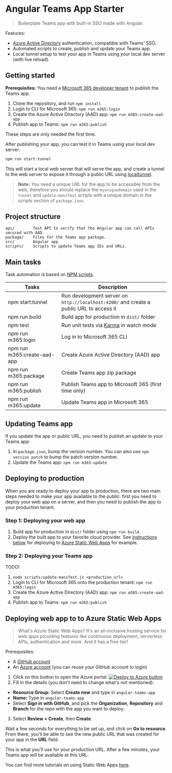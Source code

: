 # Angular Teams App Starter

> Boilerplate Teams app with built-in SSO made with Angular.

Features:
- [Azure Active Directory](https://azure.microsoft.com/services/active-directory/?WT.mc_id=javascript-0000-cxa) authentication, compatible with Teams' SSO.
- Automated scripts to create, publish and update your Teams app.
- Local tunnel setup to test your app in Teams using your local dev server (with live reload).

## Getting started 

**Prerequisites:** You need a [Microsoft 365 developer tenant](https://developer.microsoft.com/microsoft-365/dev-program?WT.mc_id=javascript-0000-cxa) to publish the Teams app.

1. Clone the repository, and run `npm install`
2. Login to CLI for Microsoft 365: `npm run m365:login`
3. Create the Azure Active Directory (AAD) app: `npm run m365:create-aad-app`
4. Publish app to Teams: `npm run m365:publish`

These steps are only needed the first time.

After publishing your app, you can test it in Teams using your local dev server:
```bash
npm run start:tunnel
```

This will start a local web server that will serve the app, and create a tunnel to the web server to expose it through a public URL using [localtunnel](https://github.com/localtunnel/localtunnel).

> **Note:** You need a unique URL for the app to be accessible from the web, therefore you should replace the `myuniquedomain` used in the `tunnel` and `update:manifest` scripts with a unique domain in the scripts section of `package.json`.

## Project structure

```
api/        Test API to verify that the Angular app can call APIs secured with AAD.
package/    Files for the Teams app package. 
src/        Angular app
scripts/    Scripts to update Teams app IDs and URLs.
```

## Main tasks

Task automation is based on [NPM scripts](https://docs.npmjs.com/misc/scripts).

Tasks                         | Description
------------------------------|---------------------------------------------------------------------------------------
npm start:tunnel              | Run development server on `http://localhost:4200/` and create a public URL to access it
npm run build                 | Build app for production in `dist/` folder
npm test                      | Run unit tests via [Karma](https://karma-runner.github.io) in watch mode
npm run m365:login            | Log in to Microsoft 365 CLI
npm run m365:create-aad-app   | Create Azure Active Directory (AAD) app
npm run m365:package          | Create Teams app zip package
npm run m365:publish          | Publish Teams app to Microsoft 365 (first time only)
npm run m365:update           | Update Teams app in Microsoft 365

## Updating Teams app

If you update the app or public URL, you need to publish an update to your Teams app:

1. In `package.json`, bump the version number. You can also use `npm version patch` to bump the patch version number.
2. Update the Teams app: `npm run m365:update`

## Deploying to production

When you are ready to deploy your app to production, there are two main steps needed to make your app available to the public: first you need to deploy your web app on a server, and then you need to publish the app to your production tenant.

### Step 1: Deploying your web app

1. Build app for production in `dist/` folder using `npm run build`.
2. Deploy the built app to your favorite cloud provider. See [instructions below](#Deploying-Angular-app-to-to-Azure-Static-Web-Apps) for deploying to [Azure Static Web Apps](https://azure.microsoft.com/services/app-service/static/?WT.mc_id=javascript-0000-cxa) for example.

### Step 2: Deploying your Teams app

TODO!

1. `node scripts/update-manifest.js <production_url>`
1. Login to CLI for Microsoft 365 onto the production tenant: `npm run m365:login`
1. Create the Azure Active Directory (AAD) app: `npm run m365:create-aad-app`
1. Publish app to Teams: `npm run m365:publish`

## Deploying web app to to Azure Static Web Apps

> What's Azure Static Web Apps? It's an all-inclusive hosting service for web apps providing features like continuous deployment, serverless APIs, authentication and more. And it has a free tier!

Prerequisites:
- A [GitHub account](https://github.com/join)
- An [Azure account](https://azure.microsoft.com/free/?WT.mc_id=javascript-0000-cxa) (you can reuse your GitHub account to login)

1. Click on this button to open the Azure portal: [![Deploy to Azure button](https://aka.ms/deploytoazurebutton)](https://portal.azure.com/?feature.customportal=false&WT.mc_id=javascript-0000-cxa#create/Microsoft.StaticApp)
2. Fill in the details (you don't need to change what's not mentioned):
  - **Resource Group:** Select **Create new** and type in `angular-teams-app`
  - **Name:** Type in `angular-teams-app`
  - Select **Sign in with GitHub**, and pick the **Organization**, **Repository** and **Branch** for the repo with the app you want to deploy.
3. Select **Review + Create**, then **Create**.

Wait a few seconds for everything to be set up, and click on **Go to resource**. From there, you'll be able to see the new public URL that was created for your app in the **URL** field.

This is what you'll use for your production URL. After a few minutes, your Teams app will be available at this URL.

You can find more tutorials on using Static Web Apps [here](https://docs.microsoft.com/learn/paths/azure-static-web-apps/?WT.mc_id=javascript-0000-cxa).

